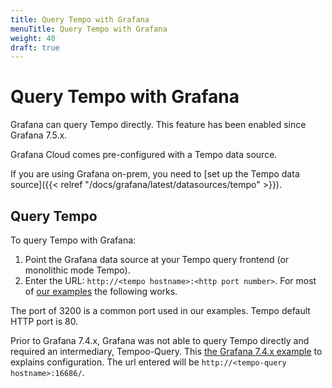 ```yaml
---
title: Query Tempo with Grafana
menuTitle: Query Tempo with Grafana
weight: 40
draft: true
---
```


<!-- Page is being deprecated because it describes versions of Grafana that are no longer supported. -->

# Query Tempo with Grafana


Grafana can query Tempo directly. This feature has been enabled since Grafana 7.5.x.

Grafana Cloud comes pre-configured with a Tempo data source.

If you are using Grafana on-prem, you need to [set up the Tempo data source]({{< relref "/docs/grafana/latest/datasources/tempo" >}}).

## Query Tempo

To query Tempo with Grafana:

1. Point the Grafana data source at your Tempo query frontend (or monolithic mode Tempo).
1. Enter the URL: `http://<tempo hostname>:<http port number>`. For most of [our examples](https://github.com/grafana/tempo/tree/main/example/docker-compose) the following works.

The port of 3200 is a common port used in our examples. Tempo default HTTP port is 80.

Prior to Grafana 7.4.x, Grafana was not able to query Tempo directly and required an intermediary, Tempoo-Query.
This [the Grafana 7.4.x example](https://github.com/grafana/tempo/tree/main/example/docker-compose/grafana7.4) to explains  configuration. The url entered will be `http://<tempo-query hostname>:16686/`.
